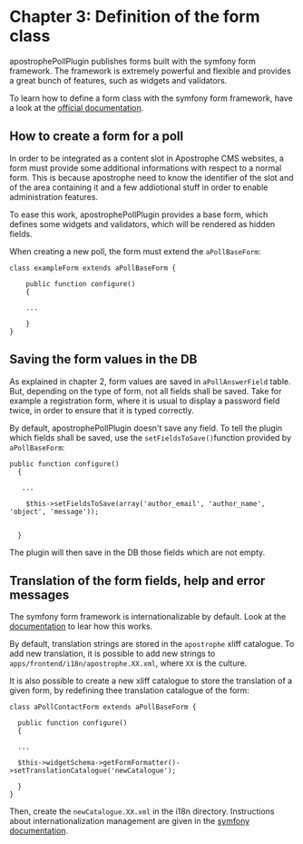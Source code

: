 # Chapter 3: Definition of the form class

apostrophePollPlugin publishes forms built with the symfony form framework. The framework is extremely powerful and flexible and provides a great bunch of features, such as widgets and validators.

To learn how to define a form class with the symfony form framework, have a look at the [official documentation](http://www.symfony-project.org/forms/1_4/en/ "Symfony 1.4 form framework documentation").



## How to create a form for a poll

In order to be integrated as a content slot in Apostrophe CMS websites, a form must provide some additional informations with respect to a normal form. This is because apostrophe need to know the identifier of the slot and of the area containing it and a few addiotional stuff in order to enable administration features.

To ease this work, apostrophePollPlugin provides a base form, which defines some widgets and validators, which will be rendered as hidden fields.

When creating a new poll, the form must extend the `aPollBaseForm`:

	class exampleForm extends aPollBaseForm {
		
	    public function configure()
  	    {

	   	...
	   
	    }
	}


## Saving the form values in the DB

As explained in chapter 2, form values are saved in `aPollAnswerField` table. But, depending on the type of form, not all fields shall be saved. Take for example a registration form, where it is usual to display a password field twice, in order to ensure that it is typed correctly.

By default, apostrophePollPlugin doesn't save any field. To tell the plugin which fields shall be saved, use the `setFieldsToSave()`function provided by `aPollBaseForm`:

	public function configure()
	  {
	      
	   ...
	    
	    $this->setFieldsToSave(array('author_email', 'author_name', 'object', 'message'));
	    

	  }
	  
The plugin will then save in the DB those fields which are not empty.

## Translation of the form fields, help and error messages

The symfony form framework is internationalizable by default. Look at the [documentation](http://www.symfony-project.org/forms/1_4/en/08-Internationalisation-and-Localisation "Form framework - chapter 8") to lear how this works.

By default, translation strings are stored in the `apostrophe` xliff catalogue. To add new translation, it is possible to add new strings to `apps/frontend/i18n/apostrophe.XX.xml`, where `XX` is the culture.

It is also possible to create a new xliff catalogue to store the translation of a given form, by redefining thee translation catalogue of the form:

	class aPollContactForm extends aPollBaseForm {

	  public function configure()
	  {
	  
	  ...
	  
	  $this->widgetSchema->getFormFormatter()->setTranslationCatalogue('newCatalogue');
	  
	  }
	}

Then, create the `newCatalogue.XX.xml` in the i18n directory. Instructions about internationalization management are given in the [symfony documentation](http://www.symfony-project.org/gentle-introduction/1_4/en/13-I18n-and-L10n "Symfonay documentation - chapter 13").
